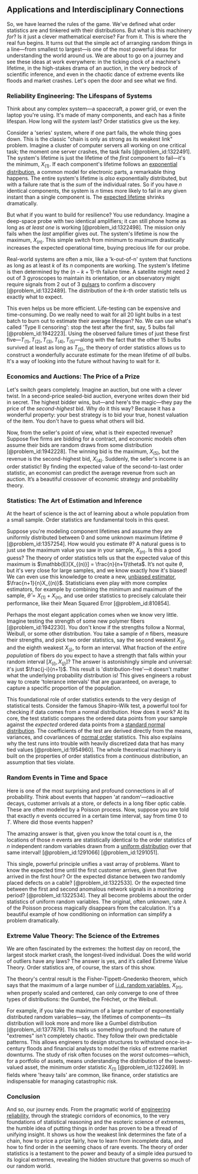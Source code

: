 ## Applications and Interdisciplinary Connections

So, we have learned the rules of the game. We've defined what order statistics are and tinkered with their distributions. But what is this machinery *for*? Is it just a clever mathematical exercise? Far from it. This is where the real fun begins. It turns out that the simple act of arranging random things in a line—from smallest to largest—is one of the most powerful ideas for understanding the world around us. We are about to go on a journey and see these ideas at work everywhere: in the ticking clock of a machine's lifetime, in the high-stakes drama of an auction, in the very bedrock of scientific inference, and even in the chaotic dance of extreme events like floods and market crashes. Let's open the door and see what we find.

### Reliability Engineering: The Lifespans of Systems

Think about any complex system—a spacecraft, a power grid, or even the laptop you're using. It's made of many components, and each has a finite lifespan. How long will the *system* last? Order statistics give us the key.

Consider a 'series' system, where if one part fails, the whole thing goes down. This is the classic "chain is only as strong as its weakest link" problem. Imagine a cluster of computer servers all working on one critical task; the moment one server crashes, the task fails [@problem_id:1322491]. The system's lifetime is just the lifetime of the *first* component to fail—it's the minimum, $X_{(1)}$. If each component's lifetime follows an [exponential distribution](@article_id:273400), a common model for electronic parts, a remarkable thing happens. The entire system's lifetime is *also* exponentially distributed, but with a failure rate that is the *sum* of the individual rates. So if you have $n$ identical components, the system is $n$ times more likely to fail in any given instant than a single component is. The [expected lifetime](@article_id:274430) shrinks dramatically.

But what if you want to build for resilience? You use redundancy. Imagine a deep-space probe with two identical amplifiers; it can still phone home as long as *at least one* is working [@problem_id:1322498]. The mission only fails when the *last* amplifier gives out. The system's lifetime is now the maximum, $X_{(n)}$. This simple switch from minimum to maximum drastically increases the expected operational time, buying precious life for our probe.

Real-world systems are often a mix, like a 'k-out-of-n' system that functions as long as at least $k$ of its $n$ components are working. The system's lifetime is then determined by the $(n-k+1)$-th failure time. A satellite might need 2 out of 3 gyroscopes to maintain its orientation, or an observatory might require signals from 2 out of 3 [pulsars](@article_id:203020) to confirm a discovery [@problem_id:1322489]. The distribution of the $k$-th order statistic tells us exactly what to expect.

This even helps us be more efficient. Life-testing can be expensive and time-consuming. Do we really need to wait for all 20 light bulbs in a test batch to burn out to estimate their average lifespan? No. We can use what's called 'Type II censoring': stop the test after the first, say, 5 bulbs fail [@problem_id:1942223]. Using the observed failure times of just these first five—$T_{(1)}, T_{(2)}, T_{(3)}, T_{(4)}, T_{(5)}$—along with the fact that the other 15 bulbs survived at least as long as $T_{(5)}$, the theory of order statistics allows us to construct a wonderfully accurate estimate for the mean lifetime of *all* bulbs. It's a way of looking into the future without having to wait for it.

### Economics and Auctions: The Price of a Prize

Let's switch gears completely. Imagine an auction, but one with a clever twist. In a second-price sealed-bid auction, everyone writes down their bid in secret. The highest bidder wins, but—and here's the magic—they pay the price of the *second-highest* bid. Why do it this way? Because it has a wonderful property: your best strategy is to bid your true, honest valuation of the item. You don't have to guess what others will bid.

Now, from the seller's point of view, what is their expected revenue? Suppose five firms are bidding for a contract, and economic models often assume their bids are random draws from some distribution [@problem_id:1942228]. The winning bid is the maximum, $X_{(5)}$, but the revenue is the second-highest bid, $X_{(4)}$. Suddenly, the seller's income is an order statistic! By finding the expected value of the second-to-last order statistic, an economist can predict the average revenue from such an auction. It’s a beautiful crossover of economic strategy and probability theory.

### Statistics: The Art of Estimation and Inference

At the heart of science is the act of learning about a whole population from a small sample. Order statistics are fundamental tools in this quest.

Suppose you're modeling component lifetimes and assume they are uniformly distributed between 0 and some unknown maximum lifetime $\theta$ [@problem_id:1357254]. How would you estimate $\theta$? A natural guess is to just use the maximum value you saw in your sample, $X_{(n)}$. Is this a good guess? The theory of order statistics tells us that the expected value of this maximum is $\mathbb{E}[X_{(n)}] = \frac{n}{n+1}\theta$. It’s not quite $\theta$, but it's very close for large samples, and we know exactly how it's biased! We can even use this knowledge to create a new, [unbiased estimator](@article_id:166228), $\frac{n+1}{n}X_{(n)}$. Statisticians even play with more complex estimators, for example by combining the minimum and maximum of the sample, $\hat{\theta} = X_{(1)} + X_{(n)}$, and use order statistics to precisely calculate their performance, like their Mean Squared Error [@problem_id:810854].

Perhaps the most elegant application comes when we know very little. Imagine testing the strength of some new polymer fibers [@problem_id:1942230]. You don't know if the strengths follow a Normal, Weibull, or some other distribution. You take a sample of $n$ fibers, measure their strengths, and pick two order statistics, say the second weakest $X_{(i)}$ and the eighth weakest $X_{(j)}$, to form an interval. What fraction of the *entire population* of fibers do you expect to have a strength that falls within your random interval $[X_{(i)}, X_{(j)}]$? The answer is astonishingly simple and universal: it's just $\frac{j-i}{n+1}$. This result is 'distribution-free'—it doesn't matter what the underlying probability distribution is! This gives engineers a robust way to create 'tolerance intervals' that are guaranteed, on average, to capture a specific proportion of the population.

This foundational role of order statistics extends to the very design of statistical tests. Consider the famous Shapiro-Wilk test, a powerful tool for checking if data comes from a normal distribution. How does it work? At its core, the test statistic compares the ordered data points from your sample against the *expected* ordered data points from a [standard normal distribution](@article_id:184015). The coefficients of the test are derived directly from the means, variances, and covariances of [normal order](@article_id:190241) statistics. This also explains why the test runs into trouble with heavily discretized data that has many tied values [@problem_id:1954960]. The whole theoretical machinery is built on the properties of order statistics from a *continuous* distribution, an assumption that ties violate.

### Random Events in Time and Space

Here is one of the most surprising and profound connections in all of probability. Think about events that happen 'at random'—radioactive decays, customer arrivals at a store, or defects in a long fiber optic cable. These are often modeled by a Poisson process. Now, suppose you are told that exactly $n$ events occurred in a certain time interval, say from time $0$ to $T$. Where did those events happen?

The amazing answer is that, given you know the total count is $n$, the locations of those $n$ events are statistically identical to the order statistics of $n$ independent random variables drawn from a [uniform distribution](@article_id:261240) over that same interval! [@problem_id:1291066] [@problem_id:1291051].

This single, powerful principle unifies a vast array of problems. Want to know the expected time until the first customer arrives, given that five arrived in the first hour? Or the expected distance between two randomly placed defects on a cable? [@problem_id:1322533]. Or the expected time between the first and second anomalous network signals in a monitoring period? [@problem_id:1322534]. They all become problems about the order statistics of uniform random variables. The original, often unknown, rate $\lambda$ of the Poisson process magically disappears from the calculation. It's a beautiful example of how conditioning on information can simplify a problem dramatically.

### Extreme Value Theory: The Science of the Extremes

We are often fascinated by the extremes: the hottest day on record, the largest stock market crash, the longest-lived individual. Does the wild world of outliers have any laws? The answer is yes, and it’s called Extreme Value Theory. Order statistics are, of course, the stars of this show.

The theory's central result is the Fisher-Tippett-Gnedenko theorem, which says that the maximum of a large number of [i.i.d. random variables](@article_id:262722), $X_{(n)}$, when properly scaled and centered, can only converge to one of three types of distributions: the Gumbel, the Fréchet, or the Weibull.

For example, if you take the maximum of a large number of exponentially distributed random variables—say, the lifetimes of components—its distribution will look more and more like a Gumbel distribution [@problem_id:1377879]. This tells us something profound: the nature of "extremes" isn't completely chaotic. They follow their own predictable patterns. This allows engineers to design structures to withstand once-in-a-century floods and financial analysts to model the risks of extreme market downturns. The study of risk often focuses on the *worst* outcomes—which, for a portfolio of assets, means understanding the distribution of the lowest-valued asset, the minimum order statistic $X_{(1)}$ [@problem_id:1322469]. In fields where 'heavy tails' are common, like finance, order statistics are indispensable for managing catastrophic risk.

### Conclusion

And so, our journey ends. From the pragmatic world of [engineering reliability](@article_id:192248), through the strategic corridors of economics, to the very foundations of statistical reasoning and the esoteric science of extremes, the humble idea of putting things in order has proven to be a thread of unifying insight. It shows us how the weakest link determines the fate of a chain, how to price a prize fairly, how to learn from incomplete data, and how to find order in the seeming chaos of rare events. The theory of order statistics is a testament to the power and beauty of a simple idea pursued to its logical extremes, revealing the hidden structure that governs so much of our random world.
